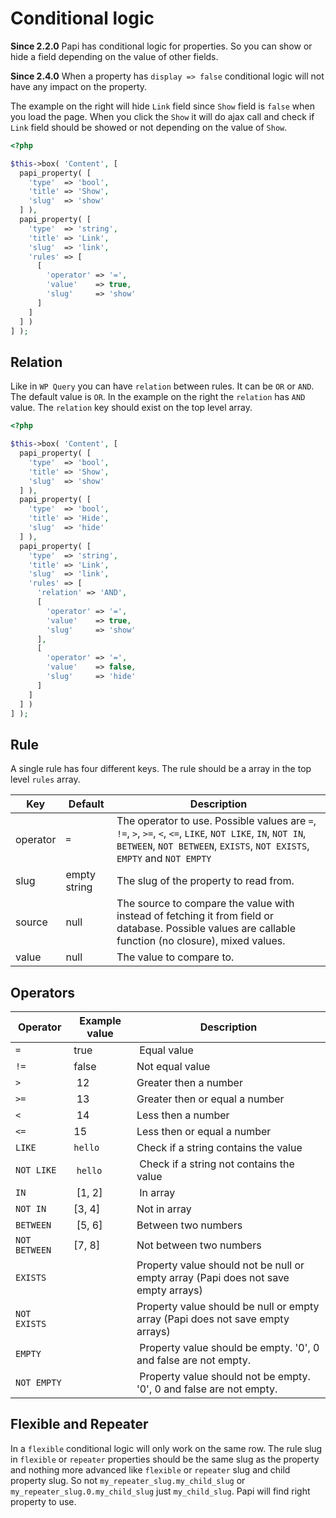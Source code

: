 # Conditional logic

**Since 2.2.0** Papi has conditional logic for properties. So you can show or hide a field depending on the value of other fields.

**Since 2.4.0** When a property has `display => false` conditional logic will not have any impact on the property.

The example on the right will hide `Link` field since `Show` field is `false` when you load the page. When you click the `Show` it will do ajax call and check if `Link` field should be showed or not depending on the value of `Show`.

```php
<?php

$this->box( 'Content', [
  papi_property( [
    'type'  => 'bool',
    'title' => 'Show',
    'slug'  => 'show'
  ] ),
  papi_property( [
    'type'  => 'string',
    'title' => 'Link',
    'slug'  => 'link',
    'rules' => [
      [
        'operator' => '=',
        'value'    => true,
        'slug'     => 'show'
      ]
    ]
  ] )
] );
```

## Relation

Like in `WP Query` you can have `relation` between rules. It can be `OR` or `AND`. The default value is `OR`. In the example on the right the `relation` has `AND` value. The `relation` key should exist on the top level array.

```php
<?php

$this->box( 'Content', [
  papi_property( [
    'type'  => 'bool',
    'title' => 'Show',
    'slug'  => 'show'
  ] ),
  papi_property( [
    'type'  => 'bool',
    'title' => 'Hide',
    'slug'  => 'hide'
  ] ),
  papi_property( [
    'type'  => 'string',
    'title' => 'Link',
    'slug'  => 'link',
    'rules' => [
      'relation' => 'AND',
      [
        'operator' => '=',
        'value'    => true,
        'slug'     => 'show'
      ],
      [
        'operator' => '=',
        'value'    => false,
        'slug'     => 'hide'  
      ]
    ]
  ] )
] );
```

## Rule

A single rule has four different keys. The rule should be a array in the top level `rules` array.

Key         | Default      | Description
------------|--------------|------------
operator    | `=`          | The operator to use. Possible values are `=`, `!=`, `>`, `>=`, `<`, `<=`, `LIKE`, `NOT LIKE`, `IN`, `NOT IN`, `BETWEEN`, `NOT BETWEEN`, `EXISTS`, `NOT EXISTS`, `EMPTY` and `NOT EMPTY`
slug        | empty string | The slug of the property to read from.
source      | null         | The source to compare the value with instead of fetching it from field or database. Possible values are callable function (no closure), mixed values.
value       | null         | The value to compare to.

## Operators

Operator       | Example value | Description
---------------|---------------|-----------------
`=`            | true          | Equal value
`!=`           | false         | Not equal value
`>`            | 12            | Greater then a number
`>=`           | 13            | Greater then or equal a number
`<`            | 14            | Less then a number
`<=`           | 15            | Less then or equal a number
`LIKE`         | `hello`       | Check if a string contains the value
`NOT LIKE`     | `hello`       | Check if a string not contains the value
`IN`           | [1, 2]        | In array
`NOT IN`       | [3, 4]        | Not in array
`BETWEEN`      | [5, 6]        | Between two numbers
`NOT BETWEEN`  | [7, 8]        | Not between two numbers
`EXISTS`       |               | Property value should not be null or empty array (Papi does not save empty arrays)
`NOT EXISTS`   |               | Property value should be null or empty array (Papi does not save empty arrays)
`EMPTY`        |               | Property value should be empty. '0', 0 and false are not empty.
`NOT EMPTY`    |               | Property value should not be empty. '0', 0 and false are not empty.

## Flexible and Repeater

In a `flexible` conditional logic will only work on the same row. The rule slug in `flexible` or `repeater` properties should be the same slug as the property and nothing more advanced like `flexible` or `repeater` slug and child property slug. So not `my_repeater_slug.my_child_slug` or `my_repeater_slug.0.my_child_slug` just `my_child_slug`. Papi will find right property to use.
